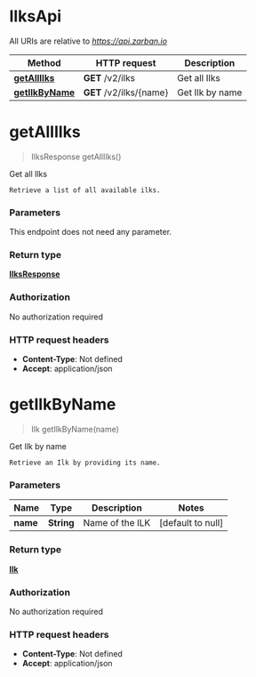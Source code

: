 # IlksApi

All URIs are relative to *https://api.zarban.io*

| Method | HTTP request | Description |
|------------- | ------------- | -------------|
| [**getAllIlks**](IlksApi.md#getAllIlks) | **GET** /v2/ilks | Get all Ilks |
| [**getIlkByName**](IlksApi.md#getIlkByName) | **GET** /v2/ilks/{name} | Get Ilk by name |


<a name="getAllIlks"></a>
# **getAllIlks**
> IlksResponse getAllIlks()

Get all Ilks

    Retrieve a list of all available ilks.

### Parameters
This endpoint does not need any parameter.

### Return type

[**IlksResponse**](../Models/IlksResponse.md)

### Authorization

No authorization required

### HTTP request headers

- **Content-Type**: Not defined
- **Accept**: application/json

<a name="getIlkByName"></a>
# **getIlkByName**
> Ilk getIlkByName(name)

Get Ilk by name

    Retrieve an Ilk by providing its name.

### Parameters

|Name | Type | Description  | Notes |
|------------- | ------------- | ------------- | -------------|
| **name** | **String**| Name of the ILK | [default to null] |

### Return type

[**Ilk**](../Models/Ilk.md)

### Authorization

No authorization required

### HTTP request headers

- **Content-Type**: Not defined
- **Accept**: application/json

